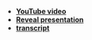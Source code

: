 - **[YouTube video](https://youtu.be/zYP29Ql72sg)**
- **[Reveal presentation](https://presentation-filip.netlify.com/)**
- **[transcript](https://github.com/rolling-scopes-school/filipsheronau-RS2019Q3/blob/presentation/presentation/transcript.md)**
